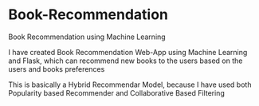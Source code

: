# Book-Recommendation
Book Recommendation using Machine Learning


I have created Book Recommendation Web-App using Machine Learning and Flask, which can recommend new books to the users based on the users and books preferences

This is basically a Hybrid Recommendar Model, because I have used both Popularity based Recommender and Collaborative Based Filtering
